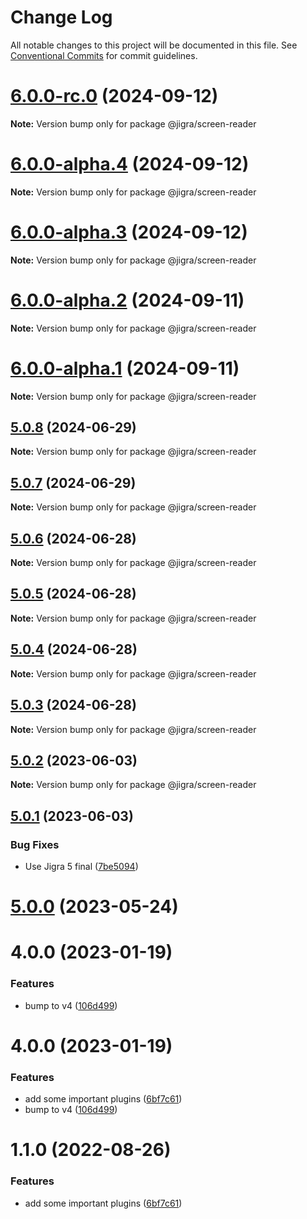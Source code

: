 # Change Log

All notable changes to this project will be documented in this file.
See [Conventional Commits](https://conventionalcommits.org) for commit guidelines.

# [6.0.0-rc.0](https://github.com/familyjs/jigra-plugins/compare/@jigra/screen-reader@6.0.0-alpha.4...@jigra/screen-reader@6.0.0-rc.0) (2024-09-12)

**Note:** Version bump only for package @jigra/screen-reader

# [6.0.0-alpha.4](https://github.com/familyjs/jigra-plugins/compare/@jigra/screen-reader@6.0.0-alpha.3...@jigra/screen-reader@6.0.0-alpha.4) (2024-09-12)

**Note:** Version bump only for package @jigra/screen-reader

# [6.0.0-alpha.3](https://github.com/familyjs/jigra-plugins/compare/@jigra/screen-reader@6.0.0-alpha.2...@jigra/screen-reader@6.0.0-alpha.3) (2024-09-12)

**Note:** Version bump only for package @jigra/screen-reader

# [6.0.0-alpha.2](https://github.com/familyjs/jigra-plugins/compare/@jigra/screen-reader@6.0.0-alpha.1...@jigra/screen-reader@6.0.0-alpha.2) (2024-09-11)

**Note:** Version bump only for package @jigra/screen-reader

# [6.0.0-alpha.1](https://github.com/familyjs/jigra-plugins/compare/@jigra/screen-reader@5.0.8...@jigra/screen-reader@6.0.0-alpha.1) (2024-09-11)

**Note:** Version bump only for package @jigra/screen-reader

## [5.0.8](https://github.com/familyjs/jigra-plugins/compare/@jigra/screen-reader@5.0.7...@jigra/screen-reader@5.0.8) (2024-06-29)

**Note:** Version bump only for package @jigra/screen-reader

## [5.0.7](https://github.com/familyjs/jigra-plugins/compare/@jigra/screen-reader@5.0.6...@jigra/screen-reader@5.0.7) (2024-06-29)

**Note:** Version bump only for package @jigra/screen-reader

## [5.0.6](https://github.com/familyjs/jigra-plugins/compare/@jigra/screen-reader@5.0.5...@jigra/screen-reader@5.0.6) (2024-06-28)

**Note:** Version bump only for package @jigra/screen-reader

## [5.0.5](https://github.com/familyjs/jigra-plugins/compare/@jigra/screen-reader@5.0.4...@jigra/screen-reader@5.0.5) (2024-06-28)

**Note:** Version bump only for package @jigra/screen-reader

## [5.0.4](https://github.com/familyjs/jigra-plugins/compare/@jigra/screen-reader@5.0.3...@jigra/screen-reader@5.0.4) (2024-06-28)

**Note:** Version bump only for package @jigra/screen-reader

## [5.0.3](https://github.com/familyjs/jigra-plugins/compare/@jigra/screen-reader@5.0.2...@jigra/screen-reader@5.0.3) (2024-06-28)

**Note:** Version bump only for package @jigra/screen-reader

## [5.0.2](https://github.com/familyjs/jigra-plugins/compare/@jigra/screen-reader@5.0.1...@jigra/screen-reader@5.0.2) (2023-06-03)

**Note:** Version bump only for package @jigra/screen-reader

## [5.0.1](https://github.com/familyjs/jigra-plugins/compare/@jigra/screen-reader@5.0.0...@jigra/screen-reader@5.0.1) (2023-06-03)

### Bug Fixes

- Use Jigra 5 final ([7be5094](https://github.com/familyjs/jigra-plugins/commit/7be509425c5cc9f21b1f9e78794b2c6b76ca7702))

# [5.0.0](https://github.com/familyjs/jigra-plugins/compare/@jigra/screen-reader@1.1.0...@jigra/screen-reader@5.0.0) (2023-05-24)

# 4.0.0 (2023-01-19)

### Features

- bump to v4 ([106d499](https://github.com/familyjs/jigra-plugins/commit/106d49991e82a0505a82571530b73fcda020e7e4))

# 4.0.0 (2023-01-19)

### Features

- add some important plugins ([6bf7c61](https://github.com/navify/jigra-plugins/commit/6bf7c61ba5ad99cf0474cb2cc9599d0f8fedeb45))
- bump to v4 ([106d499](https://github.com/navify/jigra-plugins/commit/106d49991e82a0505a82571530b73fcda020e7e4))

# 1.1.0 (2022-08-26)

### Features

- add some important plugins ([6bf7c61](https://github.com/navify/jigra-plugins/commit/6bf7c61ba5ad99cf0474cb2cc9599d0f8fedeb45))
